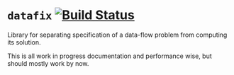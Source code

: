 `datafix` [![Build Status](https://travis-ci.org/sgraf812/datafix.svg?branch=master)](https://travis-ci.org/sgraf812/datafix)
==========

Library for separating specification of a data-flow problem from computing its solution.

This is all work in progress documentation and performance wise, but should
mostly work by now.
